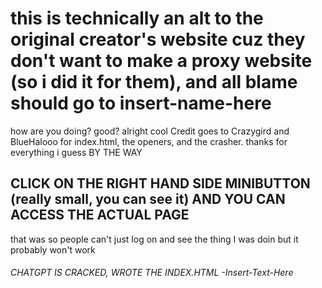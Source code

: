 # this is technically an alt to the original creator's website cuz they don't want to make a proxy website (so i did it for them), and all blame should go to insert-name-here
how are you doing?
good?
alright cool
Credit goes to Crazygird and BlueHalooo for index.html, the openers, and the crasher.
thanks for everything i guess
BY THE WAY
## CLICK ON THE RIGHT HAND SIDE MINIBUTTON (really small, you can see it) AND YOU CAN ACCESS THE ACTUAL PAGE
that was so people can't just log on and see the thing I was doin but it probably won't work
###### CHATGPT IS CRACKED, WROTE THE INDEX.HTML -Insert-Text-Here
